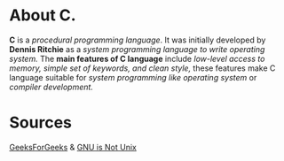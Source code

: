 # About C.

**C** is a *procedural programming language*. It was initially developed by 
**Dennis Ritchie** as a *system programming language to write operating 
system.* The **main features of C language** include *low-level access to 
memory, simple set of keywords, and clean style,* these features make 
C language suitable for *system programming like operating system* 
or *compiler development.*

# Sources

[GeeksForGeeks](https://www.geeksforgeeks.org/)
&
[GNU is Not Unix](https://www.gnu.org/software/gnu-c-manual/)
